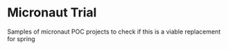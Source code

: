 # Micronaut Trial
Samples of micronaut POC projects to check if this is a viable replacement for spring
